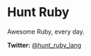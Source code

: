 # Hunt Ruby
Awesome Ruby, every day.

**Twitter:** [@hunt_ruby_lang](https://twitter.com/hunt_ruby_lang)
